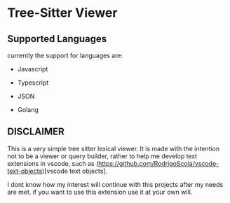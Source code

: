 # Tree-Sitter Viewer

## Supported Languages

currently the support for languages are:

-    Javascript

-    Typescript

-    JSON

-    Golang

## DISCLAIMER

This is a very simple tree sitter lexical viewer. It is made with the intention not to be a viewer or query builder, rather to help me develop text extensions in vscode, such as (https://github.com/RodrigoScola/vscode-text-objects)[vscode text objects].

I dont know how my interest will continue with this projects after my needs are met. if you want to use this extension use it at your own will.

